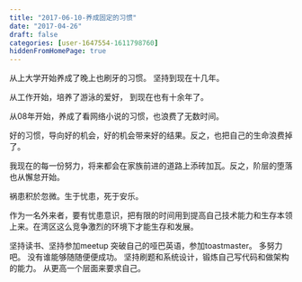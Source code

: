```yaml
---
title: "2017-06-10-养成固定的习惯"
date: "2017-04-26"
draft: false
categories: [user-1647554-1611798760]
hiddenFromHomePage: true
---
```

从上大学开始养成了晚上也刷牙的习惯。 坚持到现在十几年。

从工作开始，培养了游泳的爱好， 到现在也有十余年了。

从08年开始，养成了看网络小说的习惯，也浪费了无数时间。

好的习惯，导向好的机会，好的机会带来好的结果。反之，也把自己的生命浪费掉了。

我现在的每一份努力，将来都会在家族前进的道路上添砖加瓦。反之，阶层的堕落也从懈怠开始。

祸患积於忽微。生于忧患，死于安乐。

作为一名外来者，要有忧患意识，把有限的时间用到提高自己技术能力和生存本领上来。在湾区这么竞争激烈的环境下才能生存和发展。

坚持读书、坚持参加meetup  突破自己的哑巴英语，参加toastmaster。 多努力吧。 没有谁能够随随便便成功。 坚持刷题和系统设计，锻炼自己写代码和做架构的能力。 从更高一个层面来要求自己。
